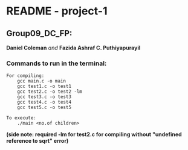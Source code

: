 # README - project-1
## Group09_DC_FP:
__Daniel Coleman__ *and* __Fazida Ashraf C. Puthiyapurayil__

### Commands to run in the terminal:
    For compiling:
        gcc main.c -o main
        gcc test1.c -o test1
        gcc test2.c -o test2 -lm
        gcc test3.c -o test3
        gcc test4.c -o test4
        gcc test5.c -o test5
  
    To execute:
        ./main <no.of children>

__(side note: required -lm for test2.c for compiling without "undefined reference to sqrt" error)__

